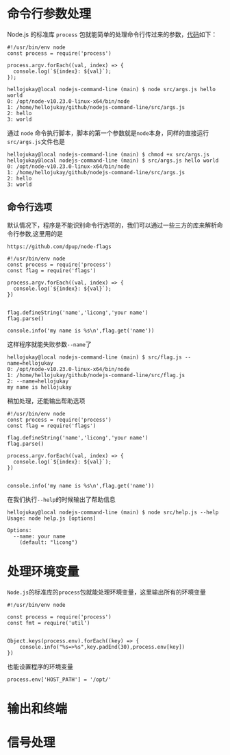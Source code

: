 # 命令行参数处理
Node.js 的标准库 `process` 包就能简单的处理命令行传过来的参数，[代码](../src/args.js)如下：
```
#!/usr/bin/env node
const process = require('process')

process.argv.forEach((val, index) => {
  console.log(`${index}: ${val}`);
});
```
```
hellojukay@local nodejs-command-line (main) $ node src/args.js hello world
0: /opt/node-v10.23.0-linux-x64/bin/node
1: /home/hellojukay/github/nodejs-command-line/src/args.js
2: hello
3: world
```
通过 `node` 命令执行脚本，脚本的第一个参数就是`node`本身，同样的直接运行`src/args.js`文件也是
```
hellojukay@local nodejs-command-line (main) $ chmod +x src/args.js
hellojukay@local nodejs-command-line (main) $ src/args.js hello world
0: /opt/node-v10.23.0-linux-x64/bin/node
1: /home/hellojukay/github/nodejs-command-line/src/args.js
2: hello
3: world
```
## 命令行选项
默认情况下，程序是不能识别命令行选项的，我们可以通过一些三方的库来解析命令行参数,这里用的是
```
https://github.com/dpup/node-flags
```
```
#!/usr/bin/env node
const process = require('process')
const flag = require('flags')

process.argv.forEach((val, index) => {
  console.log(`${index}: ${val}`);
})


flag.defineString('name','licong','your name')
flag.parse()

console.info('my name is %s\n',flag.get('name'))
```
这样程序就能失败参数`--name`了
```
hellojukay@local nodejs-command-line (main) $ src/flag.js --name=hellojukay
0: /opt/node-v10.23.0-linux-x64/bin/node
1: /home/hellojukay/github/nodejs-command-line/src/flag.js
2: --name=hellojukay
my name is hellojukay
```
稍加处理，还能输出帮助选项
```
#!/usr/bin/env node
const process = require('process')
const flag = require('flags')

flag.defineString('name','licong','your name')
flag.parse()

process.argv.forEach((val, index) => {
  console.log(`${index}: ${val}`);
})


console.info('my name is %s\n',flag.get('name'))
```
在我们执行`--help`的时候输出了帮助信息
```
hellojukay@local nodejs-command-line (main) $ node src/help.js --help
Usage: node help.js [options]

Options:
  --name: your name
    (default: "licong")
```
# 处理环境变量
`Node.js`的标准库的`process`包就能处理环境变量，这里输出所有的环境变量
```
#!/usr/bin/env node

const process = require('process')
const fmt = require('util')


Object.keys(process.env).forEach((key) => {
    console.info("%s=>%s",key.padEnd(30),process.env[key])
})
```
也能设置程序的环境变量
```
process.env['HOST_PATH'] = '/opt/'
```

# 输出和终端

# 信号处理
